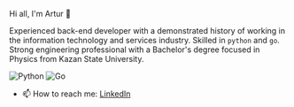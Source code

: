 Hi all, I'm Artur 👋

Experienced back-end developer with a demonstrated history of working in the information technology and services industry. Skilled in `python` and `go`. Strong engineering professional with a Bachelor's degree focused in Physics from Kazan State University.

![Python](https://img.shields.io/badge/python-3670A0?style=flat&logo=python&logoColor=ffdd54)
![Go](https://img.shields.io/badge/Go-00ADD8?style=flat&logo=go&color=000)

- 📫 How to reach me: [LinkedIn](https://www.linkedin.com/in/artursmolin)


<!--
**artsmolin/artsmolin** is a ✨ _special_ ✨ repository because its `README.md` (this file) appears on your GitHub profile.

Here are some ideas to get you started:

- 🔭 I’m currently working on ...
- 🌱 I’m currently learning ...
- 👯 I’m looking to collaborate on ...
- 🤔 I’m looking for help with ...
- 💬 Ask me about ...
- 📫 How to reach me: ...
- 😄 Pronouns: ...
- ⚡ Fun fact: ...
-->
